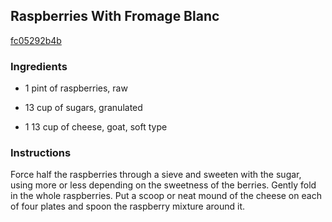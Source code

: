 ## Raspberries With Fromage Blanc

[fc05292b4b](http://cooking.nytimes.com/recipes/8259)

### Ingredients

 - 1 pint of raspberries, raw

 - 13 cup of sugars, granulated

 - 1 13 cup of cheese, goat, soft type

### Instructions

Force half the raspberries through a sieve and sweeten with the sugar, using more or less depending on the sweetness of the berries. Gently fold in the whole raspberries. Put a scoop or neat mound of the cheese on each of four plates and spoon the raspberry mixture around it.